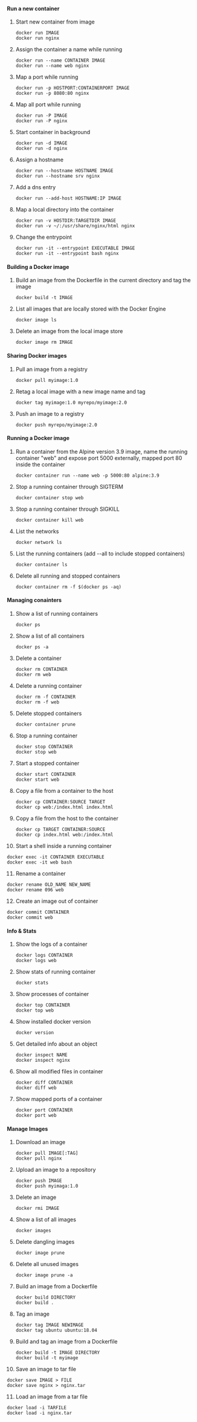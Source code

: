 #### Run a new container
1. Start new container from image
    ```
    docker run IMAGE
    docker run nginx
    ```

2. Assign the container a name while running
    ```
    docker run --name CONTAINER IMAGE
    docker run --name web nginx
    ```

3. Map a port while running
    ```
    docker run -p HOSTPORT:CONTAINERPORT IMAGE
    docker run -p 8080:80 nginx
    ```

4. Map all port while running
    ```
    docker run -P IMAGE
    docker run -P nginx
    ```

5. Start container in background
   ```
   docker run -d IMAGE
   docker run -d nginx
   ```

6. Assign a hostname
   ```
   docker run --hostname HOSTNAME IMAGE
   docker run --hostname srv nginx
   ```

7. Add a dns entry
   ```
   docker run --add-host HOSTNAME:IP IMAGE
   ```

8. Map a local directory into the container
   ```
   docker run -v HOSTDIR:TARGETDIR IMAGE
   docker run -v ~/:/usr/share/nginx/html nginx
   ```

9. Change the entrypoint
   ```
   docker run -it --entrypoint EXECUTABLE IMAGE
   docker run -it --entrypoint bash nginx
   ```


#### Building a Docker image
1. Build an image from the Dockerfile in the current directory and tag the image
   ```
   docker build -t IMAGE
   ```
     
2. List all images that are locally stored with the Docker Engine
   ```
   docker image ls
   ```

3. Delete an image from the local image store
   ```
   docker image rm IMAGE
   ```


#### Sharing Docker images
1. Pull an image from a registry  
   ```
   docker pull myimage:1.0  
   ```
2. Retag a local image with a new image name and tag
   ```
   docker tag myimage:1.0 myrepo/myimage:2.0
   ```
  
3. Push an image to a registry 
   ```
   docker push myrepo/myimage:2.0
   ```

#### Running a Docker image
1. Run a container from the Alpine version 3.9 image, name the running container "web" and expose port 5000 externally, mapped port 80 inside the container
   ```
   docker container run --name web -p 5000:80 alpine:3.9
   ```
2. Stop a running container through SIGTERM
   ```
   docker container stop web
   ```
3. Stop a running container through SIGKILL
   ```
   docker container kill web
   ```
4. List the networks
   ```
   docker network ls
   ```
5. List the running containers (add --all to include stopped containers)
   ```
   docker container ls
   ```
6. Delete all running and stopped containers
   ```
   docker container rm -f $(docker ps -aq)
   ```

#### Managing conainters
1. Show a list of running containers
   ```
   docker ps
   ```
2. Show a list of all containers
   ```
   docker ps -a
   ```
3. Delete a container
   ```
   docker rm CONTAINER
   docker rm web
   ```
4. Delete a running container
   ```
   docker rm -f CONTAINER
   docker rm -f web
   ```
5. Delete stopped containers
   ```
   docker container prune
   ```
6. Stop a running container
   ```
   docker stop CONTAINER
   docker stop web
   ```
7. Start a stopped container
   ```
   docker start CONTAINER
   docker start web
   ```
8. Copy a file from a container to the host
   ```
   docker cp CONTAINER:SOURCE TARGET
   docker cp web:/index.html index.html
   ```
9. Copy a file from the host to the container
   ```
   docker cp TARGET CONTAINER:SOURCE
   docker cp index.html web:/index.html
   ```
10. Start a shell inside a running container
   ```
   docker exec -it CONTAINER EXECUTABLE
   docker exec -it web bash
   ```
11. Rename a container
   ```
   docker rename OLD_NAME NEW_NAME
   docker rename 096 web
   ```
12. Create an image out of container
   ```
   docker commit CONTAINER
   docker commit web
   ```

#### Info & Stats
1. Show the logs of a container
   ```
   docker logs CONTAINER
   docker logs web
   ```
2. Show stats of running container
   ```
   docker stats
   ```
3. Show processes of container
   ```
   docker top CONTAINER
   docker top web
   ```
4. Show installed docker version
   ```
   docker version
   ```
5. Get detailed info about an object
   ```
   docker inspect NAME
   docker inspect nginx
   ```
6. Show all modified files in container
   ```
   docker diff CONTAINER
   docker diff web
   ```
7. Show mapped ports of a container
   ```
   docker port CONTAINER
   docker port web
   ```

#### Manage Images
1. Download an image
   ```
   docker pull IMAGE[:TAG]
   docker pull nginx
   ```
2. Upload an image to a repository
   ```
   docker push IMAGE
   docker push myimaga:1.0
   ```
3. Delete an image
   ```
   docker rmi IMAGE
   ```
4. Show a list of all images
   ```
   docker images
   ```
5. Delete dangling images
   ```
   docker image prune
   ```
6. Delete all unused images
   ```
   docker image prune -a
   ```
7. Build an image from a Dockerfile
   ```
   docker build DIRECTORY
   docker build .
   ```
8. Tag an image
   ```
   docker tag IMAGE NEWIMAGE
   docker tag ubuntu ubuntu:18.04
   ```
9. Build and tag an image from a Dockerfile
   ```
   docker build -t IMAGE DIRECTORY
   docker build -t myimage
   ```
10. Save an image to tar file
   ```
   docker save IMAGE > FILE
   docker save nginx > nginx.tar
   ```
11. Load an image from a tar file
   ```
   docker load -i TARFILE
   docker load -i nginx.tar
   ```
